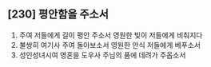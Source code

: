 ## [230] 평안함을 주소서

1) 주여 저들에게 길이 평안 주소서 영원한 빛이 저들에게 비춰지다  
2) 불쌍히 여기사 주여 돌아보소서 영원한 안식 저들에게 베푸소서  
3) 성인성녀시여 영혼을 도우사 주님의 품에 데려가 주옵소서
